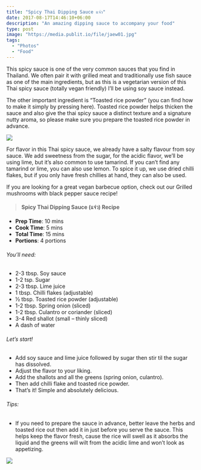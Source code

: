 ```yaml
---
title: "Spicy Thai Dipping Sauce แจ่ว"
date: 2017-08-17T14:46:10+06:00
description: "An amazing dipping sauce to accompany your food"
type: post
image: "https://media.publit.io/file/jaew01.jpg"
tags:
  - "Photos"
  - "Food"
---
```


This spicy sauce is one of the very common sauces that you find in Thailand. We often pair it with grilled meat and traditionally use fish sauce as one of the main ingredients, but as this is a vegetarian version of this Thai spicy sauce (totally vegan friendly) I’ll be using soy sauce instead.

The other important ingredient is “Toasted rice powder” (you can find how to make it simply by pressing here). Toasted rice powder helps thicken the sauce and also give the thai spicy sauce a distinct texture and a signature nutty aroma, so please make sure you prepare the toasted rice powder in advance.

![](https://media.publit.io/file/jaew02.jpg)

For flavor in this Thai spicy sauce, we already have a salty flavour from soy sauce. We add sweetness from the sugar, for the acidic flavor, we’ll be using lime, but it’s also common to use tamarind. If you can’t find any tamarind or lime, you can also use lemon. To spice it up, we use dried chilli flakes, but if you only have fresh chillies at hand, they can also be used.

If you are looking for a great vegan barbecue option, check out our Grilled mushrooms with black pepper sauce recipe!

>#### Spicy Thai Dipping Sauce (แจ่ว) Recipe

- **Prep Time**: 10 mins
- **Cook Time**: 5 mins
- **Total Time**: 15 mins
- **Portions**: 4 portions

###### You’ll need:
- 2-3 tbsp. Soy sauce
- 1-2 tsp. Sugar
- 2-3 tbsp. Lime juice
- 1 tbsp. Chilli flakes (adjustable)
- ½ tbsp. Toasted rice powder (adjustable)
- 1-2 tbsp. Spring onion (sliced)
- 1-2 tbsp. Culantro or coriander (sliced)
- 3-4 Red shallot (small – thinly sliced)
- A dash of water


###### Let’s start!
- Add soy sauce and lime juice followed by sugar then stir til the sugar has dissolved.
- Adjust the flavor to your liking.
- Add the shallots and all the greens (spring onion, culantro).
- Then add chilli flake and toasted rice powder.
- That’s it! Simple and absolutely delicious.


###### Tips:
- If you need to prepare the sauce in advance, better leave the herbs and toasted rice out then add it in just before you serve the sauce. This helps keep the flavor fresh, cause the rice will swell as it absorbs the liquid and the greens will wilt from the acidic lime and won’t look as appetizing.

![](https://media.publit.io/file/jaew03.jpg)
